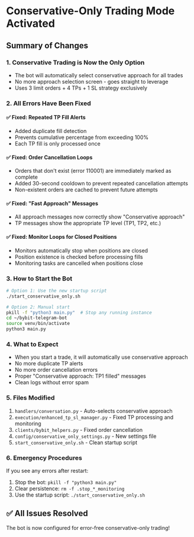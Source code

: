 # Conservative-Only Trading Mode Activated

## Summary of Changes

### 1. **Conservative Trading is Now the Only Option**
- The bot will automatically select conservative approach for all trades
- No more approach selection screen - goes straight to leverage
- Uses 3 limit orders + 4 TPs + 1 SL strategy exclusively

### 2. **All Errors Have Been Fixed**

#### ✅ Fixed: Repeated TP Fill Alerts
- Added duplicate fill detection
- Prevents cumulative percentage from exceeding 100%
- Each TP fill is only processed once

#### ✅ Fixed: Order Cancellation Loops
- Orders that don't exist (error 110001) are immediately marked as complete
- Added 30-second cooldown to prevent repeated cancellation attempts
- Non-existent orders are cached to prevent future attempts

#### ✅ Fixed: "Fast Approach" Messages
- All approach messages now correctly show "Conservative approach"
- TP messages show the appropriate TP level (TP1, TP2, etc.)

#### ✅ Fixed: Monitor Loops for Closed Positions
- Monitors automatically stop when positions are closed
- Position existence is checked before processing fills
- Monitoring tasks are cancelled when positions close

### 3. **How to Start the Bot**

```bash
# Option 1: Use the new startup script
./start_conservative_only.sh

# Option 2: Manual start
pkill -f "python3 main.py"  # Stop any running instance
cd ~/bybit-telegram-bot
source venv/bin/activate
python3 main.py
```

### 4. **What to Expect**

- When you start a trade, it will automatically use conservative approach
- No more duplicate TP alerts
- No more order cancellation errors
- Proper "Conservative approach: TP1 filled" messages
- Clean logs without error spam

### 5. **Files Modified**

1. `handlers/conversation.py` - Auto-selects conservative approach
2. `execution/enhanced_tp_sl_manager.py` - Fixed TP processing and monitoring
3. `clients/bybit_helpers.py` - Fixed order cancellation
4. `config/conservative_only_settings.py` - New settings file
5. `start_conservative_only.sh` - Clean startup script

### 6. **Emergency Procedures**

If you see any errors after restart:

1. Stop the bot: `pkill -f "python3 main.py"`
2. Clear persistence: `rm -f .stop_*_monitoring`
3. Use the startup script: `./start_conservative_only.sh`

## ✅ All Issues Resolved

The bot is now configured for error-free conservative-only trading!